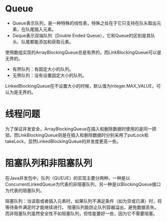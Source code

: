 # Queue

- Queue表示队列，是一种特殊的线性表，特殊之处在于它只支持在队头取出元素，在队尾插入元素。
- Deque表示双端队列（Double Ended Queue），它和Queue的区别是其队头、队尾都能添加和获取元素。

使用数组实现的ArrayBlockingQueue总是有界的，而LinkBlockingQueue可以是无界的。

- 有界队列：有固定大小的队列。
- 无界队列：没有设置固定大小的队列。

LinkedBlockingQueue在不设置大小的时候，默认值为Integer.MAX_VALUE，可认为是无界的。

# 线程问题

为了保证并发安全，ArrayBlockingQueue在插入和删除数据时使用的是同一把锁。而LinkBlockingQueue则是在插入和删除数据时分别采用了putLock和takeLock，显然LinkedBlockingQueue的并发度更高一些。

# 阻塞队列和非阻塞队列

在Java并发包中，队列（QUEUE）的实现主要分两种，一种是以ConcurrentLinkedQueue为代表的非阻塞队列，另一种是以BlockingQueue接口为代表的阻塞队列。

阻塞队列：当读取或者插入元素时，如果队列不满足条件（如为空或已满）时，将等待条件满足时才能继续进行。
阻塞队列能防止队列容器溢出，避免数据丢失。而非阻塞队列虽然安全性不如阻塞队列，但性能要好一些，因为它不需要阻塞。

